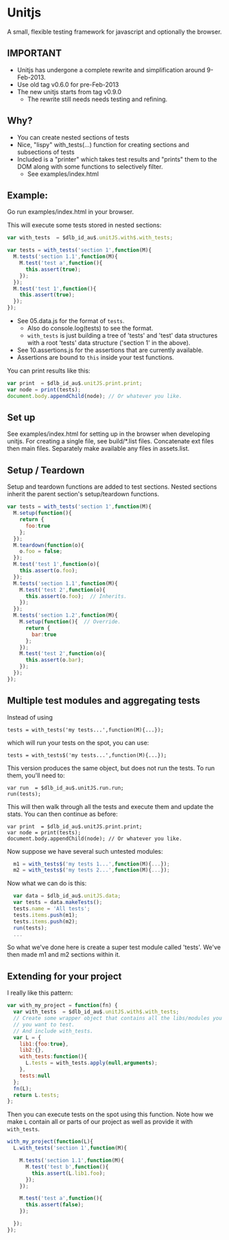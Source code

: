 Unitjs
======

A small, flexible testing framework for javascript and optionally the
browser.

IMPORTANT
---------
* Unitjs has undergone a complete rewrite and simplification around 9-Feb-2013.
* Use old tag v0.6.0 for pre-Feb-2013
* The new unitjs starts from tag v0.9.0
    * The rewrite still needs needs testing and refining.

Why?
----
* You can create nested sections of tests
* Nice, "lispy" with_tests(...) function for creating sections and subsections of tests
* Included is a "printer" which takes test results and "prints" them to the DOM along with some functions to selectively filter.
    * See examples/index.html

Example:
--------
Go run examples/index.html in your browser.

This will execute some tests stored in nested sections:
```js
var with_tests  = $dlb_id_au$.unitJS.with$.with_tests;

var tests = with_tests('section 1',function(M){
  M.tests('section 1.1',function(M){
    M.test('test a',function(){
      this.assert(true);
    });
  });
  M.test('test 1',function(){
    this.assert(true);
  });
});
```

* See 05.data.js for the format of <code>tests</code>.
    * Also do console.log(tests) to see the format.
    * <code>with_tests</code> is just building a tree of 'tests' and 'test' data structures with a root 'tests' data structure ('section 1' in the above).
* See 10.assertions.js for the assertions that are currently available.
* Assertions are bound to <code>this</code> inside your test functions.

You can print results like this:
```js
var print  = $dlb_id_au$.unitJS.print.print;
var node = print(tests);
document.body.appendChild(node); // Or whatever you like.
```

Set up
------

See examples/index.html for setting up in the browser when developing unitjs.
For creating a single file, see build/*.list files. Concatenate ext files then main files.  Separately make available any files in assets.list.

Setup / Teardown
--------------------------
Setup and teardown functions are added to test sections.
Nested sections inherit the parent section's setup/teardown functions.
```js
var tests = with_tests('section 1',function(M){
  M.setup(function(){
    return {
      foo:true
    };
  });
  M.teardown(function(o){
    o.foo = false;
  });
  M.test('test 1',function(o){
    this.assert(o.foo);
  });
  M.tests('section 1.1',function(M){
    M.test('test 2',function(o){
      this.assert(o.foo);  // Inherits.
    });
  });
  M.tests('section 1.2',function(M){
    M.setup(function(){  // Override.
      return {
        bar:true
      };
    });
    M.test('test 2',function(o){
      this.assert(o.bar);
    });
  });
});
```

Multiple test modules and aggregating tests
-------------------------------------------
Instead of using 

    tests = with_tests('my tests...',function(M){...});

which will run your tests on the spot, you can use:

    tests = with_tests$('my tests...',function(M){...});

This version produces the same object, but does not run the tests.
To run them, you'll need to:

    var run  = $dlb_id_au$.unitJS.run.run;
    run(tests);

This will then walk through all the tests and execute them and update the stats.  You can then continue as before:

    var print  = $dlb_id_au$.unitJS.print.print;
    var node = print(tests);
    document.body.appendChild(node); // Or whatever you like.

Now suppose we have several such untested modules:
```js
  m1 = with_tests$('my tests 1...',function(M){...});
  m2 = with_tests$('my tests 2...',function(M){...});
```
Now what we can do is this:
```js
  var data = $dlb_id_au$.unitJS.data;
  var tests = data.makeTests(); 
  tests.name = 'All tests';
  tests.items.push(m1);
  tests.items.push(m2);
  run(tests);
  ...
```
So what we've done here is create a super test module called 'tests'.
We've then made m1 and m2 sections within it.

Extending for your project
--------------------------

I really like this pattern:
```js
var with_my_project = function(fn) {
  var with_tests  = $dlb_id_au$.unitJS.with$.with_tests;
  // Create some wrapper object that contains all the libs/modules you
  // you want to test.
  // And include with_tests.
  var L = {
    lib1:{foo:true},
    lib2:{},
    with_tests:function(){
      L.tests = with_tests.apply(null,arguments);
    },
    tests:null
  };
  fn(L);
  return L.tests;
};
```

Then you can execute tests on the spot using this function.
Note how we make <code>L</code> contain all or parts of our project as well as provide it with <code>with_tests</code>.
```js
with_my_project(function(L){
  L.with_tests('section 1',function(M){

    M.tests('section 1.1',function(M){
      M.test('test b',function(){
        this.assert(L.lib1.foo);
      });
    });

    M.test('test a',function(){
      this.assert(false);
    });

  });
});
```

